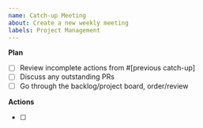 ```yaml
---
name: Catch-up Meeting
about: Create a new weekly meeting
labels: Project Management
---
```


**Plan**

- [ ] Review incomplete actions from #[previous catch-up]
- [ ] Discuss any outstanding PRs
- [ ] Go through the backlog/project board, order/review

**Actions**

- [ ]
